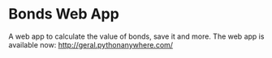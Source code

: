 # Bonds Web App
 A web app to calculate the value of bonds, save it and more.
 The web app is available now: http://geral.pythonanywhere.com/ 
